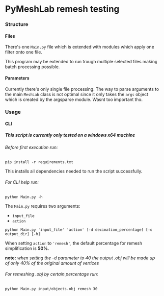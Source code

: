 # PyMeshLab remesh testing

### Structure

#### Files

There's one `Main.py` file which is extended with modules which apply one filter onto one file.

This program may be extended to run trough multiple selected files making batch processing possible.

#### Parameters

Currently there's only single file processing. The way to parse arguments to the main `MeshLab` class is not optimal since it only takes the `args` object which is created by the argsparse module. Wasnt too important tho.

### Usage

#### CLI

##### This script is currently only tested on a windows x64 machine

###### Before first execution run:
```
pip install -r requirements.txt
```
This installs all dependencies needed to run the script successfully.

###### For CLI help run:
```
python Main.py -h
```
The `Main.py` requires two arguments:  
- `input_file`
- `action`  
``` 
python Main.py 'input_file' 'action' [-d decimation_percentage] [-o output_dir] [-h]
```

When setting `action` to `'remesh'`, the default percentage for remesh simplification is **50%**.  

**note:** *when setting the -d parameter to 40 the output .obj will be made up of only 40% of the original amount of vertices*

###### For remeshing .obj by certain percentage run:
```
python Main.py input/objects.obj remesh 30 
```

